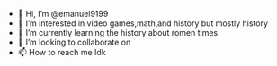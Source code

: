- 👋 Hi, I’m @emanuel9199
- 👀 I’m interested in video games,math,and history but mostly history
- 🌱 I’m currently learning the history about romen times
- 💞️ I’m looking to collaborate on 
- 📫 How to reach me Idk 

<!---
emanuel9199/emanuel9199 is a ✨ special ✨ repository because its `README.md` (this file) appears on your GitHub profile.
You can click the Preview link to take a look at your changes.
--->
